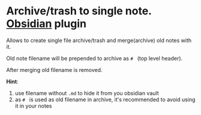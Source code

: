 # Archive/trash to single note. [Obsidian](https://obsidian.md) plugin

Allows to create single file archive/trash and merge(archive) old notes with it.

Old note filename will be prepended to archive as `# ` (top level header).

After merging old filename is removed.


**Hint**:
1. use filename without `.md` to hide it from you obsidian vault
2. as `# ` is used as old filename in archive, it's recommended to avoid using it in your notes



